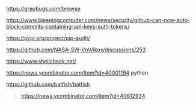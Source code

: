 https://grepbugs.com/browse

https://www.bleepingcomputer.com/news/security/github-can-now-auto-block-commits-containing-api-keys-auth-tokens/

https://pypi.org/project/pip-audit/

https://github.com/NASA-SW-VnV/ikos/discussions/253

https://www.shellcheck.net/

https://news.ycombinator.com/item?id=40001194 python

https://github.com/batfish/batfish
> https://news.ycombinator.com/item?id=40612934